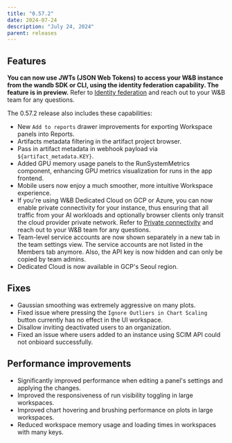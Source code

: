 ```yaml
---
title: "0.57.2"
date: 2024-07-24
description: "July 24, 2024"
parent: releases
---
```


## Features

**You can now use JWTs (JSON Web Tokens) to access your W&B instance from the wandb SDK or CLI, using the identity federation capability. The feature is in preview.** Refer to [Identity federation](https://docs.wandb.ai/guides/hosting/iam/identity_federation) and reach out to your W&B team for any questions.

The 0.57.2 release also includes these capabilities:<!--more-->
* New `Add to reports` drawer improvements for exporting Workspace panels into Reports.
* Artifacts metadata filtering in the artifact project browser.
* Pass in artifact metadata in webhook payload via `${artifact_metadata.KEY}`.
* Added GPU memory usage panels to the RunSystemMetrics component, enhancing GPU metrics visualization for runs in the app frontend.
* Mobile users now enjoy a much smoother, more intuitive Workspace experience.
* If you're using W&B Dedicated Cloud on GCP or Azure, you can now enable private connectivity for your instance, thus ensuring that all traffic from your AI workloads and optionally browser clients only transit the cloud provider private network. Refer to [Private connectivity](https://docs.wandb.ai/guides/hosting/data-security/private-connectivity) and reach out to your W&B team for any questions.
* Team-level service accounts are now shown separately in a new tab in the team settings view. The service accounts are not listed in the Members tab anymore. Also, the API key is now hidden and can only be copied by team admins.
* Dedicated Cloud is now available in GCP's Seoul region.

## Fixes

* Gaussian smoothing was extremely aggressive on many plots.
* Fixed issue where pressing the `Ignore Outliers in Chart Scaling` button currently has no effect in the UI workspace.
* Disallow inviting deactivated users to an organization.
* Fixed an issue where users added to an instance using SCIM API could not onbioard successfully.

## Performance improvements

* Significantly improved performance when editing a panel's settings and applying the changes.
* Improved the responsiveness of run visibility toggling in large workspaces.
* Improved chart hovering and brushing performance on plots in large workspaces.
* Reduced workspace memory usage and loading times in workspaces with many keys.
